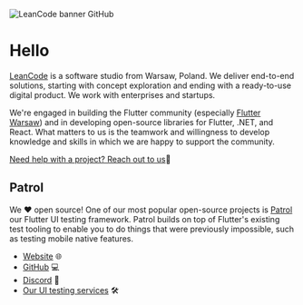 ![LeanCode banner GitHub](./profile/banner.png)

# Hello

[LeanCode][LeanCode page] is a software studio from Warsaw, Poland. We deliver end-to-end solutions, starting with concept exploration and ending with a ready-to-use digital product. We work with enterprises and startups.

We're engaged in building the Flutter community (especially [Flutter Warsaw][Flutter Warsaw page]) and in developing open-source libraries for Flutter, .NET, and React. What matters to us is the teamwork and willingness to develop knowledge and skills in which we are happy to support the community.

[Need help with a project? Reach out to us][Contact us page]👋

## Patrol

We ❤️ open source! One of our most popular open-source projects is [Patrol][Patrol page] our Flutter UI testing framework. Patrol builds on top of Flutter's existing test tooling to enable you to do things that were previously impossible, such as testing mobile native features.

- [Website][Patrol page] 🌐
- [GitHub][GitHub link] 💻
- [Discord][Discord invite link] 🙌
- [Our UI testing services][UI services] 🛠️

[LeanCode page]: <https://leancode.co/?utm_source=GitHub&utm_medium=profile>
[Flutter Warsaw page]: <https://www.meetup.com/flutter-warsaw/>
[Contact us page]: <https://leancode.co/get-estimate?utm_source=GitHub&utm_medium=profile>
[Patrol page]: <https://patrol.leancode.co>
[GitHub link]: <https://github.com/leancodepl/patrol>
[Discord invite link]: <https://discord.com/invite/ukBK5t4EZg>
[UI services]: <https://leancode.co/get-estimate?utm_source=GitHub&utm_medium=profile>
